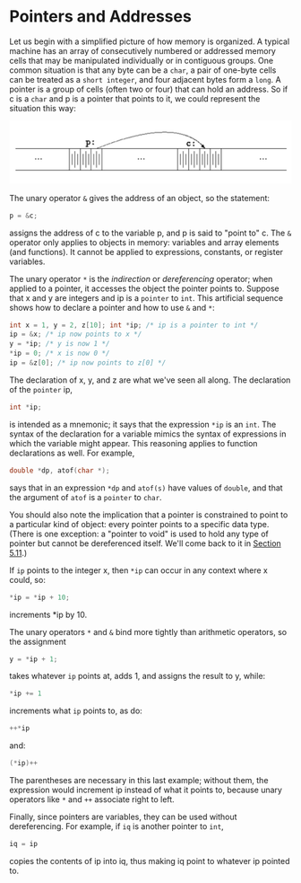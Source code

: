 # Pointers and Addresses

Let us begin with a simplified picture of how memory is organized. A typical machine has an array of consecutively numbered or addressed memory cells that may be manipulated individually or in contiguous groups. One common situation is that any byte can be a `char`, a pair of one-byte cells can be treated as a `short integer`, and four adjacent bytes form a `long`. A pointer is a group of cells (often two or four) that can hold an address. So if c is a `char` and p is a pointer that points to it, we could represent the situation this way:

![](../Images/5-1%20-%20Pointers%20And%20Addresses.png)

The unary operator `&` gives the address of an object, so the statement:

```c
p = &c;
```

assigns the address of c to the variable p, and p is said to "point to" c. The `&` operator only applies to objects in memory: variables and array elements (and functions). It cannot be applied to expressions, constants, or register variables.

The unary operator `*` is the *indirection* or *dereferencing* operator; when applied to a pointer, it accesses the object the pointer points to. Suppose that x and y are integers and ip is a `pointer` to `int`. This artificial sequence shows how to declare a pointer and how to use `&` and `*`:

```c
int x = 1, y = 2, z[10]; int *ip; /* ip is a pointer to int */
ip = &x; /* ip now points to x */ 
y = *ip; /* y is now 1 */ 
*ip = 0; /* x is now 0 */ 
ip = &z[0]; /* ip now points to z[0] */
```

The declaration of x, y, and z are what we've seen all along. The declaration of the `pointer` ip,

```c
int *ip;
```

is intended as a mnemonic; it says that the expression `*ip` is an `int`. The syntax of the declaration for a variable mimics the syntax of expressions in which the variable might appear. This reasoning applies to function declarations as well. For example,

```c
double *dp, atof(char *); 
```

says that in an expression `*dp` and `atof(s)` have values of `double`, and that the argument of 
`atof` is a `pointer` to `char`.

You should also note the implication that a pointer is constrained to point to a particular kind of object: every pointer points to a specific data type. (There is one exception: a "pointer to void" is used to hold any type of pointer but cannot be dereferenced itself. We'll come back to it in [Section 5.11](../Chapter5/5-11.md).)

If `ip` points to the integer x, then `*ip` can occur in any context where x could, so:

```c
*ip = *ip + 10; 
```

increments *ip by 10.

The unary operators `*` and `&` bind more tightly than arithmetic operators, so the assignment

```c
y = *ip + 1;
```

takes whatever `ip` points at, adds 1, and assigns the result to y, while:

```c
*ip += 1 
```

increments what `ip` points to, as do:

```c
++*ip 
```

and:

```c
(*ip)++
```

The parentheses are necessary in this last example; without them, the expression would increment ip instead of what it points to, because unary operators like `*` and `++` associate right to left.

Finally, since pointers are variables, they can be used without dereferencing. For example, if `iq` is another pointer to `int`,

```c
iq = ip 
```

copies the contents of ip into iq, thus making iq point to whatever ip pointed to.
